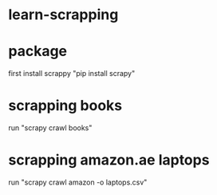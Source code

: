 # learn-scrapping
# package
first install scrappy "pip install scrapy"

# scrapping books
run "scrapy crawl books"

# scrapping amazon.ae laptops
run "scrapy crawl amazon -o laptops.csv"